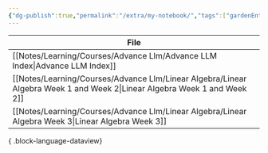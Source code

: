 ```yaml
---
{"dg-publish":true,"permalink":"/extra/my-notebook/","tags":["gardenEntry"]}
---
```



| File                                                                                                                        |
| --------------------------------------------------------------------------------------------------------------------------- |
| [[Notes/Learning/Courses/Advance Llm/Advance LLM Index\|Advance LLM Index]]                                              |
| [[Notes/Learning/Courses/Advance Llm/Linear Algebra/Linear Algebra Week 1 and Week 2\|Linear Algebra Week 1 and Week 2]] |
| [[Notes/Learning/Courses/Advance Llm/Linear Algebra/Linear Algebra Week 3\|Linear Algebra Week 3]]                       |

{ .block-language-dataview}


